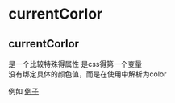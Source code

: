 # currentCorlor

## currentCorlor
是一个比较特殊得属性 是css得第一个变量  
没有绑定具体的颜色值，而是在使用中解析为color 

例如
[例子][例子]












[例子]:./01.html